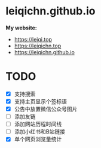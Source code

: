 # leiqichn.github.io

**My website:**
* https://leiqi.top
* https://leiqichn.top
* https://leiqichn.github.io


# TODO
- [x] 支持搜索
- [x] 支持主页显示个签标语
- [x] 公告中放置微信公众号图片
- [ ] 添加友链
- [ ] 添加网站历程时间线
- [ ] 添加小红书和B站链接
- [x] 单个网页浏览量统计